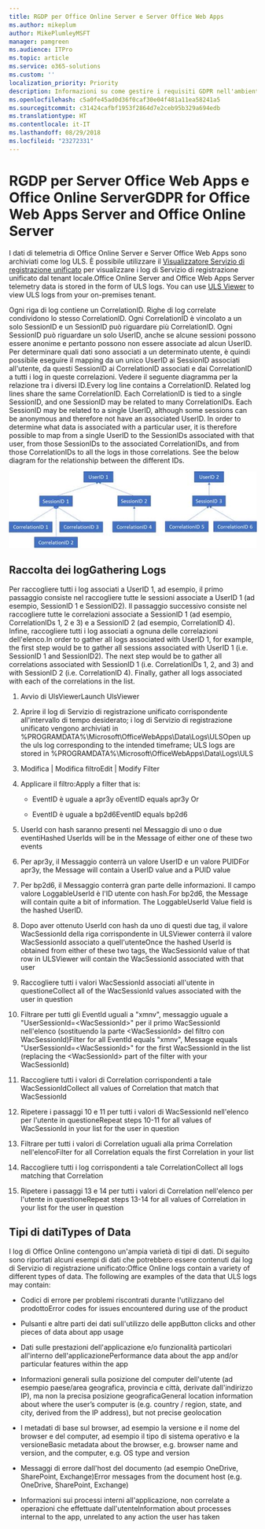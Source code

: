 ```yaml
---
title: RGDP per Office Online Server e Server Office Web Apps
ms.author: mikeplum
author: MikePlumleyMSFT
manager: pamgreen
ms.audience: ITPro
ms.topic: article
ms.service: o365-solutions
ms.custom: ''
localization_priority: Priority
description: Informazioni su come gestire i requisiti GDPR nell'ambiente Exchange Server locale.
ms.openlocfilehash: c5a0fe45ad0d36f0caf30e04f481a11ea58241a5
ms.sourcegitcommit: c31424cafbf1953f2864d7e2ceb95b329a694edb
ms.translationtype: HT
ms.contentlocale: it-IT
ms.lasthandoff: 08/29/2018
ms.locfileid: "23272331"
---
```

# <a name="gdpr-for-office-web-apps-server-and-office-online-server"></a><span data-ttu-id="00258-103">RGDP per Server Office Web Apps e Office Online Server</span><span class="sxs-lookup"><span data-stu-id="00258-103">GDPR for Office Web Apps Server and Office Online Server</span></span>

<span data-ttu-id="00258-p101">I dati di telemetria di Office Online Server e Server Office Web Apps sono archiviati come log ULS. È possibile utilizzare il [Visualizzatore Servizio di registrazione unificato](https://www.microsoft.com/en-us/download/details.aspx?id=44020) per visualizzare i log di Servizio di registrazione unificato dal tenant locale.</span><span class="sxs-lookup"><span data-stu-id="00258-p101">Office Online Server and Office Web Apps Server telemetry data is stored in the form of ULS logs. You can use [ULS Viewer](https://www.microsoft.com/en-us/download/details.aspx?id=44020) to view ULS logs from your on-premises tenant.</span></span>

<span data-ttu-id="00258-p102">Ogni riga di log contiene un CorrelationID. Righe di log correlate condividono lo stesso CorrelationID. Ogni CorrelationID è vincolato a un solo SessionID e un SessionID può riguardare più CorrelationID. Ogni SessionID può riguardare un solo UserID, anche se alcune sessioni possono essere anonime e pertanto possono non essere associate ad alcun UserID. Per determinare quali dati sono associati a un determinato utente, è quindi possibile eseguire il mapping da un unico UserID ai SessionID associati all'utente, da questi SessionID ai CorrelationID associati e dai CorrelationID a tutti i log in queste correlazioni. Vedere il seguente diagramma per la relazione tra i diversi ID.</span><span class="sxs-lookup"><span data-stu-id="00258-p102">Every log line contains a CorrelationID. Related log lines share the same CorrelationID. Each CorrelationID is tied to a single SessionID, and one SessionID may be related to many CorrelationIDs. Each SessionID may be related to a single UserID, although some sessions can be anonymous and therefore not have an associated UserID. In order to determine what data is associated with a particular user, it is therefore possible to map from a single UserID to the SessionIDs associated with that user, from those SessionIDs to the associated CorrelationIDs, and from those CorrelationIDs to all the logs in those correlations. See the below diagram for the relationship between the different IDs.</span></span>

![](media/gdpr-for-office-online-server-image1.jpg)

## <a name="gathering-logs"></a><span data-ttu-id="00258-112">Raccolta dei log</span><span class="sxs-lookup"><span data-stu-id="00258-112">Gathering Logs</span></span>

<span data-ttu-id="00258-p103">Per raccogliere tutti i log associati a UserID 1, ad esempio, il primo passaggio consiste nel raccogliere tutte le sessioni associate a UserID 1 (ad esempio, SessionID 1 e SessionID2). Il passaggio successivo consiste nel raccogliere tutte le correlazioni associate a SessionID 1 (ad esempio, CorrelationIDs 1, 2 e 3) e a SessionID 2 (ad esempio, CorrelationID 4). Infine, raccogliere tutti i log associati a ognuna delle correlazioni dell'elenco.</span><span class="sxs-lookup"><span data-stu-id="00258-p103">In order to gather all logs associated with UserID 1, for example, the first step would be to gather all sessions associated with UserID 1 (i.e. SessionID 1 and SessionID2). The next step would be to gather all correlations associated with SessionID 1 (i.e. CorrelationIDs 1, 2, and 3) and with SessionID 2 (i.e. CorrelationID 4). Finally, gather all logs associated with each of the correlations in the list.</span></span>

1.  <span data-ttu-id="00258-116">Avvio di UlsViewer</span><span class="sxs-lookup"><span data-stu-id="00258-116">Launch UlsViewer</span></span>

2.  <span data-ttu-id="00258-117">Aprire il log di Servizio di registrazione unificato corrispondente all'intervallo di tempo desiderato; i log di Servizio di registrazione unificato vengono archiviati in %PROGRAMDATA%\\Microsoft\\OfficeWebApps\\Data\\Logs\\ULS</span><span class="sxs-lookup"><span data-stu-id="00258-117">Open up the uls log corresponding to the intended timeframe; ULS logs are stored in %PROGRAMDATA%\\Microsoft\\OfficeWebApps\\Data\\Logs\\ULS</span></span>

3.  <span data-ttu-id="00258-118">Modifica | Modifica filtro</span><span class="sxs-lookup"><span data-stu-id="00258-118">Edit | Modify Filter</span></span>

4.  <span data-ttu-id="00258-119">Applicare il filtro:</span><span class="sxs-lookup"><span data-stu-id="00258-119">Apply a filter that is:</span></span>

    -   <span data-ttu-id="00258-120">EventID è uguale a apr3y o</span><span class="sxs-lookup"><span data-stu-id="00258-120">EventID equals apr3y Or</span></span>

    -   <span data-ttu-id="00258-121">EventID è uguale a bp2d6</span><span class="sxs-lookup"><span data-stu-id="00258-121">EventID equals bp2d6</span></span>

5.  <span data-ttu-id="00258-122">UserId con hash saranno presenti nel Messaggio di uno o due eventi</span><span class="sxs-lookup"><span data-stu-id="00258-122">Hashed UserIds will be in the Message of either one of these two events</span></span>

6.  <span data-ttu-id="00258-123">Per apr3y, il Messaggio conterrà un valore UserID e un valore PUID</span><span class="sxs-lookup"><span data-stu-id="00258-123">For apr3y, the Message will contain a UserID value and a PUID value</span></span>

7.  <span data-ttu-id="00258-p104">Per bp2d6, il Messaggio conterrà gran parte delle informazioni. Il campo valore LoggableUserId è l'ID utente con hash.</span><span class="sxs-lookup"><span data-stu-id="00258-p104">For bp2d6, the Message will contain quite a bit of information. The LoggableUserId Value field is the hashed UserID.</span></span>

8.  <span data-ttu-id="00258-126">Dopo aver ottenuto UserId con hash da uno di questi due tag, il valore WacSessionId della riga corrispondente in ULSViewer conterrà il valore WacSessionId associato a quell'utente</span><span class="sxs-lookup"><span data-stu-id="00258-126">Once the hashed UserId is obtained from either of these two tags, the WacSessionId value of that row in ULSViewer will contain the WacSessionId associated with that user</span></span>

9.  <span data-ttu-id="00258-127">Raccogliere tutti i valori WacSessionId associati all'utente in questione</span><span class="sxs-lookup"><span data-stu-id="00258-127">Collect all of the WacSessionId values associated with the user in question</span></span>

10. <span data-ttu-id="00258-128">Filtrare per tutti gli EventId uguali a "xmnv", messaggio uguale a "UserSessionId=\<WacSessionId\>" per il primo WacSessionId nell'elenco (sostituendo la parte \<WacSessionId\> del filtro con WacSessionId)</span><span class="sxs-lookup"><span data-stu-id="00258-128">Filter for all EventId equals "xmnv", Message equals "UserSessionId=\<WacSessionId\>" for the first WacSessionId in the list (replacing the \<WacSessionId\> part of the filter with your WacSessionId)</span></span>

11. <span data-ttu-id="00258-129">Raccogliere tutti i valori di Correlation corrispondenti a tale WacSessionId</span><span class="sxs-lookup"><span data-stu-id="00258-129">Collect all values of Correlation that match that WacSessionId</span></span>

12. <span data-ttu-id="00258-130">Ripetere i passaggi 10 e 11 per tutti i valori di WacSessionId nell'elenco per l'utente in questione</span><span class="sxs-lookup"><span data-stu-id="00258-130">Repeat steps 10-11 for all values of WacSessionId in your list for the user in question</span></span>

13. <span data-ttu-id="00258-131">Filtrare per tutti i valori di Correlation uguali alla prima Correlation nell'elenco</span><span class="sxs-lookup"><span data-stu-id="00258-131">Filter for all Correlation equals the first Correlation in your list</span></span>

14. <span data-ttu-id="00258-132">Raccogliere tutti i log corrispondenti a tale Correlation</span><span class="sxs-lookup"><span data-stu-id="00258-132">Collect all logs matching that Correlation</span></span>

15. <span data-ttu-id="00258-133">Ripetere i passaggi 13 e 14 per tutti i valori di Correlation nell'elenco per l'utente in questione</span><span class="sxs-lookup"><span data-stu-id="00258-133">Repeat steps 13-14 for all values of Correlation in your list for the user in question</span></span>

## <a name="types-of-data"></a><span data-ttu-id="00258-134">Tipi di dati</span><span class="sxs-lookup"><span data-stu-id="00258-134">Types of Data</span></span>

<span data-ttu-id="00258-p105">I log di Office Online contengono un'ampia varietà di tipi di dati. Di seguito sono riportati alcuni esempi di dati che potrebbero essere contenuti dai log di Servizio di registrazione unificato:</span><span class="sxs-lookup"><span data-stu-id="00258-p105">Office Online logs contain a variety of different types of data. The following are examples of the data that ULS logs may contain:</span></span>

-   <span data-ttu-id="00258-137">Codici di errore per problemi riscontrati durante l'utilizzano del prodotto</span><span class="sxs-lookup"><span data-stu-id="00258-137">Error codes for issues encountered during use of the product</span></span>

-   <span data-ttu-id="00258-138">Pulsanti e altre parti dei dati sull'utilizzo delle app</span><span class="sxs-lookup"><span data-stu-id="00258-138">Button clicks and other pieces of data about app usage</span></span>

-   <span data-ttu-id="00258-139">Dati sulle prestazioni dell'applicazione e/o funzionalità particolari all'interno dell'applicazione</span><span class="sxs-lookup"><span data-stu-id="00258-139">Performance data about the app and/or particular features within the app</span></span>

-   <span data-ttu-id="00258-140">Informazioni generali sulla posizione del computer dell'utente (ad esempio paese/area geografica, provincia e città, derivate dall'indirizzo IP), ma non la precisa posizione geografica</span><span class="sxs-lookup"><span data-stu-id="00258-140">General location information about where the user’s computer is (e.g. country / region, state, and city, derived from the IP address), but not precise geolocation</span></span>

-   <span data-ttu-id="00258-141">I metadati di base sul browser, ad esempio la versione e il nome del browser e del computer, ad esempio il tipo di sistema operativo e la versione</span><span class="sxs-lookup"><span data-stu-id="00258-141">Basic metadata about the browser, e.g. browser name and version, and the computer, e.g. OS type and version</span></span>

-   <span data-ttu-id="00258-142">Messaggi di errore dall'host del documento (ad esempio OneDrive, SharePoint, Exchange)</span><span class="sxs-lookup"><span data-stu-id="00258-142">Error messages from the document host (e.g. OneDrive, SharePoint, Exchange)</span></span>

-   <span data-ttu-id="00258-143">Informazioni sui processi interni all'applicazione, non correlate a operazioni che effettuate dall'utente</span><span class="sxs-lookup"><span data-stu-id="00258-143">Information about processes internal to the app, unrelated to any action the user has taken</span></span>
